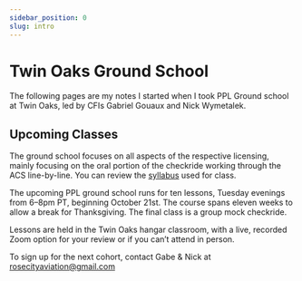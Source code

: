 ```yaml
---
sidebar_position: 0
slug: intro
---
```


# Twin Oaks Ground School

The following pages are my notes I started when I took PPL Ground school at Twin Oaks, led by CFIs Gabriel Gouaux and Nick Wymetalek.

## Upcoming Classes

The ground school focuses on all aspects of the respective licensing, mainly focusing on the oral portion of the checkride working through the ACS line-by-line. You can review the [syllabus](../../static/private-pilot-ground-school-5.pdf) used for class.

The upcoming PPL ground school runs for ten lessons, Tuesday evenings from 6–8pm PT, beginning October 21st. The course spans eleven weeks to allow a break for Thanksgiving. The final class is a group mock checkride.

Lessons are held in the Twin Oaks hangar classroom, with a live, recorded Zoom option for your review or if you can’t attend in person.

To sign up for the next cohort, contact Gabe & Nick at [rosecityaviation@gmail.com](mailto:rosecityaviation@gmail.com?subject=Twin%20Oaks%20Ground%20School&body=Hi%20Gabe%20and%20Nick,%0D%0A%0D%0A%0D%0AI'm%20in%20for%20ground%20school%20starting%20October.%20See%20you%20then!%0D%0A%0D%0A-or-%0D%0A%0D%0APlease%20let%20me%20know%20when%20the%20next%20ground%20school%20is%20happening.%20I'd%20love%20to%20sign%20up!%0D%0A%0D%0A✨%20Your%20Name%20✨)

